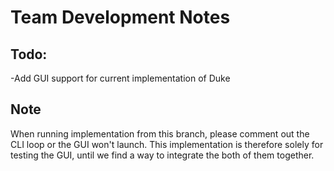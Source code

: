 # Team Development Notes

## Todo:

-Add GUI support for current implementation of Duke


## Note
When running implementation from this branch, please comment out the CLI loop or the GUI won't launch. This implementation is therefore solely for testing the GUI, until we find a way to integrate the both of them together.
